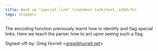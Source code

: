 ```yaml
---
title: Hook up "special link" treatment (wikitext, e36dc7e)
tags: snippets
---
```


The encoding function previously learnt how to identify and flag special links. Here we teach the parser how to act upon seeing such a flag.

Signed-off-by: Greg Hurrell &lt;greg@hurrell.net&gt;
